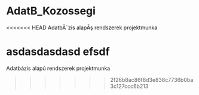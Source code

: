 # AdatB_Kozossegi
<<<<<<< HEAD
AdatbĂˇzis alapĂş rendszerek projektmunka

asdasdasdasd
efsdf
=======
Adatbázis alapú rendszerek projektmunka
>>>>>>> 2f26b8ac86f8d3e838c7736b0ba3c127ccc6b213
